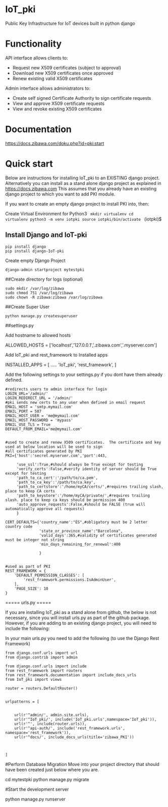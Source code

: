 # IoT_pki
Public Key Infrastructure for IoT devices built in python django

# Functionality
API interface allows clients to:

* Request new X509 certificates (subject to approval)
* Download new X509 certificates once approved
* Renew existing valid X509 certificates

Admin interface allows administrators to:

* Create self signed Certificate Authority to sign certificate requests
* View and approve X509 certificate requests
* View and revoke existing X509 certificates

# Documentation

https://docs.zibawa.com/doku.php?id=pki:start



# Quick start

Below are instructions for installing IoT_pki to an EXISTING django project.
Alternatively you can install as a stand alone django project as explained in https://docs.zibawa.com
This assumes that you already have an existing django project to which you want to add PKI module.

If you want to create an empty django project to install PKI into, then:

Create Virtual Environment for Python3
<code>
mkdir virtualenv
cd virtualenv
python3 -m venv iotpki
source iotpki/bin/activate
</code>
(iotpki)$



## Install Django and IoT-pki 

```
pip install django
pip install django-IoT-pki
```

Create empty Django Project
```
django-admin startproject mytestpki
```


##Create directory for logs (optional)

```
sudo mkdir /var/log/zibawa
sudo chmod 751 /var/log/zibawa
sudo chown -R zibawa:zibawa /var/log/zibawa
```



##Create Super User

```
python manage.py createsuperuser
```

##settings.py



Add hostname to allowed hosts

ALLOWED_HOSTS = ['localhost','127.0.0.1','.zibawa.com','.myserver.com']

Add IoT_pki and rest_framework to Installed apps

INSTALLED_APPS = [
.....
'IoT_pki',
'rest_framework',
]


Add the following settings to your settings.py if you dont have them already defined.
```
#redirects users to admin interface for login
LOGIN_URL='/admin/'
LOGIN_REDIRECT_URL = '/admin/'
#pki sends new certs to any user when defined in email request
EMAIL_HOST = 'smtp.mymail.com'
EMAIL_PORT = 587
EMAIL_HOST_USER = 'me@mymail.com'
EMAIL_HOST_PASSWORD = 'mypass'
EMAIL_USE_TLS = True
DEFAULT_FROM_EMAIL='me@mymail.com'


#used to create and renew X509 certificates.  The certificate and key used at below location will be used to sign
#all certificates generated by PKI
PKI={'host':'secret.myserver.com','port':443,
     
     'use_ssl':True,#should always be True except for testing
     'verify_certs':False,#verify identity of server should be True except for testing
     'path_to_ca_cert':'/path/to/ca.pem',
     'path_to_ca_key':'/path/to/ca.key',
     'path_to_certstore':'/home/myCA/certs/',#requires trailing slash, place to keep CA certs
     'path_to_keystore':'/home/myCA/private/',#requires trailing slash. place to keep ca keys should be permission 400
     'auto_approve_requests':False,#should be FALSE (true will automatically approve all requests)
     }

CERT_DEFAULTS={'country_name':"ES",#obligatory must be 2 letter country code 
               'state_or_province_name':"Barcelona",
               'valid_days':365,#validity of certificates generated must be integer not string
               'min_days_remaining_for_renewal':400
               
               }


#used as part of PKI
REST_FRAMEWORK = {
    'DEFAULT_PERMISSION_CLASSES': [
        'rest_framework.permissions.IsAdminUser',
    ],
    'PAGE_SIZE': 10
}
```



===== urls.py =====

If you are installing IoT_pki as a stand alone from github, the below is not necessary, since you will install urls.py as part of the github package.  However, if you are adding to an existing django project, you will need to include the following:

In your main urls.py you need to add the following (to use the Django Rest Framework)
```
from django.conf.urls import url
from django.contrib import admin

from django.conf.urls import include
from rest_framework import routers
from rest_framework.documentation import include_docs_urls
from IoT_pki import views

router = routers.DefaultRouter()


urlpatterns = [
    
    
    url(r'^admin/', admin.site.urls),
    url(r'^IoT_pki/', include('IoT_pki.urls',namespace='IoT_pki')),
    url(r'^', include(router.urls)),
    url(r'^api-auth/', include('rest_framework.urls', namespace='rest_framework')),
    url(r'^docs/', include_docs_urls(title='zibawa_PKI'))
    
    
    
]
```


#Perform Database Migration
Move into your project directory that should have been created just below where you are.

cd mytestpki
python manage.py migrate


#Start the development server


python manage.py runserver
